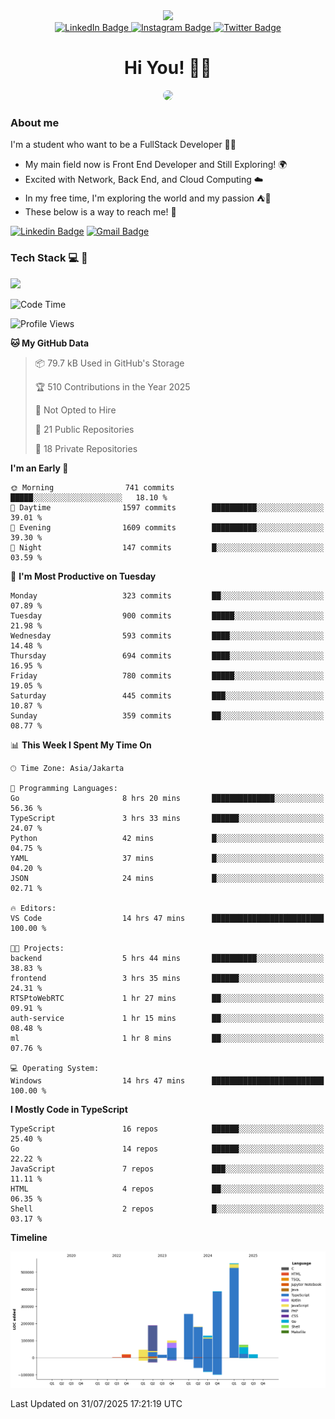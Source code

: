 <div>
  <div id="header" align="center">
      <img src="https://media.giphy.com/media/nFLW7PNGgN3lI68rdv/giphy.gif" width="100"/>
      <div id="badges" style="margin-bottom:20px">
        <a href="https://www.linkedin.com/in/daffaputranarendra/">
          <img src="https://img.shields.io/badge/LinkedIn-blue?style=for-the-badge&logo=linkedin&logoColor=white" alt="LinkedIn Badge"/>
        </a>
        <a href="https://www.instagram.com/daffadon_/">
          <img src="https://img.shields.io/badge/Instagram-E4405F?style=for-the-badge&logo=instagram&logoColor=white" alt="Instagram Badge"/>
        </a>
        <a href="https://twitter.com/daffadon_">
          <img src="https://img.shields.io/badge/Twitter-blue?style=for-the-badge&logo=twitter&logoColor=white" alt="Twitter Badge"/>
        </a>
      </div>
    <h1>Hi You! 🙌🙌</h1>
    <img src="https://media.giphy.com/media/rJsMvyk7AHHiW9qKLM/giphy.gif" height=200 style="border-radius:10px" />
  </div>
</div>

### About me

I'm a student who want to be a FullStack Developer 🧑‍💻

- My main field now is Front End Developer and Still Exploring! 🌍
- Excited with Network, Back End, and Cloud Computing ☁️
- In my free time, I'm exploring the world and my passion ⛺🍵
- These below is a way to reach me! 🏃

[![Linkedin Badge](https://skillicons.dev/icons?i=linkedin)](https://www.linkedin.com/in/daffaputranarendra/)
[![Gmail Badge](https://skillicons.dev/icons?i=gmail)](https://mail.google.com/mail/?view=cm&fs=1&to=daffaputranarendra9@gmail.com)

### Tech Stack 💻 📘

<img src="https://skillicons.dev/icons?i=java,html,css,javascript,typescript,golang,react,next,express,vite,tailwind,mui,prisma,mongodb,mysql,firebase,jest,git,jenkins,docker,kubernetes,github,postman,prometheus,grafana,gcp,vscode,arch,&perline=9"/>

<!--START_SECTION:waka-->
![Code Time](http://img.shields.io/badge/Code%20Time-213%20hrs%2031%20mins-blue)

![Profile Views](http://img.shields.io/badge/Profile%20Views-5-blue)

**🐱 My GitHub Data** 

> 📦 79.7 kB Used in GitHub's Storage 
 > 
> 🏆 510 Contributions in the Year 2025
 > 
> 🚫 Not Opted to Hire
 > 
> 📜 21 Public Repositories 
 > 
> 🔑 18 Private Repositories 
 > 
**I'm an Early 🐤** 

```text
🌞 Morning                741 commits         █████░░░░░░░░░░░░░░░░░░░░   18.10 % 
🌆 Daytime                1597 commits        ██████████░░░░░░░░░░░░░░░   39.01 % 
🌃 Evening                1609 commits        ██████████░░░░░░░░░░░░░░░   39.30 % 
🌙 Night                  147 commits         █░░░░░░░░░░░░░░░░░░░░░░░░   03.59 % 
```
📅 **I'm Most Productive on Tuesday** 

```text
Monday                   323 commits         ██░░░░░░░░░░░░░░░░░░░░░░░   07.89 % 
Tuesday                  900 commits         █████░░░░░░░░░░░░░░░░░░░░   21.98 % 
Wednesday                593 commits         ████░░░░░░░░░░░░░░░░░░░░░   14.48 % 
Thursday                 694 commits         ████░░░░░░░░░░░░░░░░░░░░░   16.95 % 
Friday                   780 commits         █████░░░░░░░░░░░░░░░░░░░░   19.05 % 
Saturday                 445 commits         ███░░░░░░░░░░░░░░░░░░░░░░   10.87 % 
Sunday                   359 commits         ██░░░░░░░░░░░░░░░░░░░░░░░   08.77 % 
```


📊 **This Week I Spent My Time On** 

```text
🕑︎ Time Zone: Asia/Jakarta

💬 Programming Languages: 
Go                       8 hrs 20 mins       ██████████████░░░░░░░░░░░   56.36 % 
TypeScript               3 hrs 33 mins       ██████░░░░░░░░░░░░░░░░░░░   24.07 % 
Python                   42 mins             █░░░░░░░░░░░░░░░░░░░░░░░░   04.75 % 
YAML                     37 mins             █░░░░░░░░░░░░░░░░░░░░░░░░   04.20 % 
JSON                     24 mins             █░░░░░░░░░░░░░░░░░░░░░░░░   02.71 % 

🔥 Editors: 
VS Code                  14 hrs 47 mins      █████████████████████████   100.00 % 

🐱‍💻 Projects: 
backend                  5 hrs 44 mins       ██████████░░░░░░░░░░░░░░░   38.83 % 
frontend                 3 hrs 35 mins       ██████░░░░░░░░░░░░░░░░░░░   24.31 % 
RTSPtoWebRTC             1 hr 27 mins        ██░░░░░░░░░░░░░░░░░░░░░░░   09.91 % 
auth-service             1 hr 15 mins        ██░░░░░░░░░░░░░░░░░░░░░░░   08.48 % 
ml                       1 hr 8 mins         ██░░░░░░░░░░░░░░░░░░░░░░░   07.76 % 

💻 Operating System: 
Windows                  14 hrs 47 mins      █████████████████████████   100.00 % 
```

**I Mostly Code in TypeScript** 

```text
TypeScript               16 repos            ██████░░░░░░░░░░░░░░░░░░░   25.40 % 
Go                       14 repos            ██████░░░░░░░░░░░░░░░░░░░   22.22 % 
JavaScript               7 repos             ███░░░░░░░░░░░░░░░░░░░░░░   11.11 % 
HTML                     4 repos             ██░░░░░░░░░░░░░░░░░░░░░░░   06.35 % 
Shell                    2 repos             █░░░░░░░░░░░░░░░░░░░░░░░░   03.17 % 
```



**Timeline**

![Lines of Code chart](https://raw.githubusercontent.com/Daffadon/Daffadon/main/assets/bar_graph.png)


 Last Updated on 31/07/2025 17:21:19 UTC
<!--END_SECTION:waka-->
